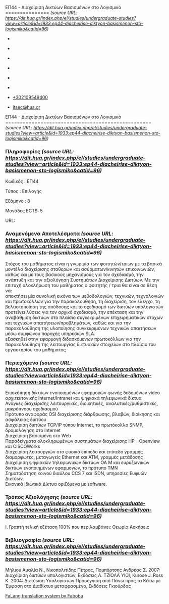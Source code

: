 ΕΠ44 - Διαχείριση Δικτύων Βασισμένων στο Λογισμικό
===============    *(source URL: https://dit.hua.gr/index.php/el/studies/undergraduate-studies?view=article&id=1933:ep44-diacheirise-diktyon-basismenon-sto-logismiko&catid=96)*

*   [](https://www.facebook.com/ditharokopio)
*   [](https://www.youtube.com/channel/UCEHkYirpXF1nSLxDCrfDZ4A)
*   [](https://www.linkedin.com/company/77699385)
*   [](https://www.instagram.com/dithua)

*   [](https://dit.hua.gr/index.php/el/studies/undergraduate-studies)
*   [](https://dit.hua.gr/index.php/en/studies/undergraduate-studies)

*   [+302109549400](tel:+302109549400)
*   [itsec@hua.gr](mailto:itsec@hua.gr)

ΕΠ44 - Διαχείριση Δικτύων Βασισμένων στο Λογισμικό
==================================================  *(source URL: https://dit.hua.gr/index.php/el/studies/undergraduate-studies?view=article&id=1933:ep44-diacheirise-diktyon-basismenon-sto-logismiko&catid=96)*

### Πληροφορίες  *(source URL: https://dit.hua.gr/index.php/el/studies/undergraduate-studies?view=article&id=1933:ep44-diacheirise-diktyon-basismenon-sto-logismiko&catid=96)*

Κωδικός : ΕΠ44

Τύπος : Επιλογής

Εξάμηνο : 8

Μονάδες ECTS: 5

URL:[](https://dit.hua.gr/)

### Αναμενόμενα Αποτελέσματα  *(source URL: https://dit.hua.gr/index.php/el/studies/undergraduate-studies?view=article&id=1933:ep44-diacheirise-diktyon-basismenon-sto-logismiko&catid=96)*

Στόχος του μαθήματος είναι η γνωριμία των φοιτητών/τριων με τα βασικά μοντέλα διαχείρισης σταθερών και ασύρματων/κινητών επικοινωνιών, καθώς και με τους βασικούς μηχανισμούς για τον σχεδιασμό, την ανάπτυξη και την αξιολόγηση Συστημάτων Διαχείρισης Δικτύων. Με την επιτυχή ολοκλήρωση του μαθήματος ο φοιτητής / τρια θα είναι σε θέση να:  
αποκτήσει μία συνολική εικόνα των μεθοδολογιών, τεχνικών, τεχνολογιών και πρωτοκόλλων για την παρακολούθηση, τη διαχείριση, τον έλεγχο, τη βελτιστοποίηση της απόδοσης και το σχεδιασμό των δικτύων υπολογιστών  
προτείνει λύσεις για τον αρχικό σχεδιασμό, την επέκταση και την αναβάθμιση δικτύων στο πλαίσιο συγκεκριμένων επιχειρηματικών στόχων και τεχνικών απαιτήσεων/προβλημάτων, καθώς και για την παρακολούθηση της υλοποίησης συγκεκριμένων τεχνικών απαιτήσεων μέσω συμφώνου παροχής υπηρεσιών SLA.  
εξασκηθεί στην εφαρμογή διδασκόμενων πρωτοκόλλων για την παρακολούθηση της λειτουργίας δικτυακών στοιχείων στο πλαίσιο του εργαστηρίου του μαθήματος

### Περιεχόμενο  *(source URL: https://dit.hua.gr/index.php/el/studies/undergraduate-studies?view=article&id=1933:ep44-diacheirise-diktyon-basismenon-sto-logismiko&catid=96)*

Επισκόπηση δικτύων ενοποιημένων εφαρμογών φωνής δεδομένων video αρχιτεκτονικής Internet/Intranet και ψηφιακά τηλεφωνικά δίκτυα  
Ανάγκες διαχείρισης λειτουργικές, διοικητικές, αναλυτικές/ρυθμιστικές, μακρόπνοου σχεδιασμού  
Πρότυπο αναφοράς OSI διαχείρισης διάρθρωσης, βλαβών, διοίκησης και ασφάλειας δικτύου  
Διαχείριση δικτύων TCP/IP τύπου Internet, το πρωτόκολλο SNMP, δρομολόγηση στο Internet  
Διαχείριση βασισμένη στο Web  
Παραδείγματα ολοκληρωμένων συστημάτων διαχείρισης HP - Openview και CISCOWorks  
Διαχείριση λειτουργιών στο φυσικό επίπεδο και επίπεδο γραμμής διαμορφωτές, μεταγωγείς Ethernet και ATM, γραμμές μετάδοσης  
Διαχείριση ψηφιακών τηλεφωνικών δικτύων ΟΑ Μ και ευρυζωνικών δικτύων ενοποιημένων εφαρμογών, το πρότυπο ΤΜΝ  
Σηματοδότηση κοινού διαύλου CCS 7 και ISDN, υπηρεσίες Ευφυών Δικτύων.  
Εικονικά Ιδιωτικά Δίκτυα οριζόμενα με software.

### Τρόπος Αξιολόγησης  *(source URL: https://dit.hua.gr/index.php/el/studies/undergraduate-studies?view=article&id=1933:ep44-diacheirise-diktyon-basismenon-sto-logismiko&catid=96)*

Ι. Γραπτή τελική εξέταση 100% που περιλαμβάνει: Θεωρία Ασκήσεις

### Βιβλιογραφία  *(source URL: https://dit.hua.gr/index.php/el/studies/undergraduate-studies?view=article&id=1933:ep44-diacheirise-diktyon-basismenon-sto-logismiko&catid=96)*

Μήλιου Αμαλία Ν., Νικοπολιτίδης Πέτρος, Πομπόρτσης Ανδρέας Σ. 2007: Διαχείριση δικτύων υπολογιστών, Εκδόσεις Α. ΤΖΙΟΛΑ ΥΙΟΙ, Kurose J. Ross K. 2004: Δικτύωση Υπολογιστών Προσέγγιση από Πάνω προς τα Κάτω με Έμφαση στο Διαδίκτυο μεταφρασμένο, Εκδόσεις Γκιούρδας

[FaLang translation system by Faboba](http://www.faboba.com/ "Faboba : Création de composantJoomla")

[](https://dit.hua.gr/index.php/el/studies/undergraduate-studies?view=article&id=1933:ep44-diacheirise-diktyon-basismenon-sto-logismiko&catid=96#)

